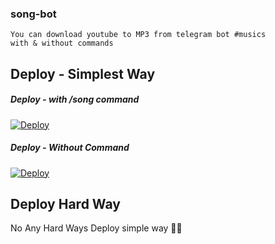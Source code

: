 ### song-bot
```
You can download youtube to MP3 from telegram bot #musics
with & without commands
```

## Deploy - Simplest Way
##### Deploy - with /song command

[![Deploy](https://www.herokucdn.com/deploy/button.svg)](https://heroku.com/deploy?template=https://heroku.com/deploy?template=https://github.com/albin575/song_bot/tree/main/tree/main)

##### Deploy - Without Command
[![Deploy](https://www.herokucdn.com/deploy/button.svg)](https://heroku.com/deploy?template=https://heroku.com/deploy?template=https://github.com/albin575/song_bot/tree/main/tree/Without-CMD)

## Deploy Hard Way
No Any Hard Ways Deploy simple way 🤗🤣
